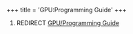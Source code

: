 +++
title = 'GPU:Programming Guide'
+++

1.  REDIRECT [GPU/Programming Guide](GPU/Programming_Guide "wikilink")
